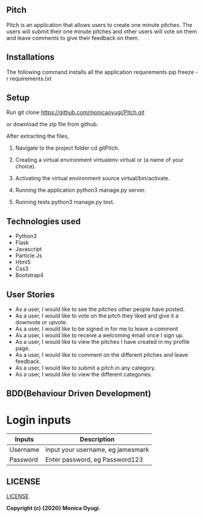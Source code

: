 ## Pitch
Pitch is an application that allows users to create one minute pitches. The users will submit their one minute pitches and other users will vote on them and leave comments to give their feedback on them.

## Installations
The following command installs all the application requirements
  pip freeze -r requirements.txt

## Setup
Run git clone https://github.com/monicaoyugi/Pitch.git

or download the zip file from github.

After extracting the files,

1. Navigate to the project folder
cd gitPitch.

2. Creating a virtual environment
virtualenv virtual or (a name of your choice).

3. Activating the virtual environment
source virtual/bin/activate.

4. Running the application
python3 manage.py server.

5. Running tests
python3 manage.py test.


## Technologies used
- Python3
- Flask
- Javascript
- Particle Js
- Html5
- Css3
- Bootstrap4


## User Stories
- As a user, I would like to see the pitches other people have posted.
- As a user, I would like to vote on the pitch they liked and give it a downvote or upvote.
- As a user, I would like to be signed in for me to leave a comment
- As a user, I would like to receive a welcoming email once I sign up.
- As a user, I would like to view the pitches I have created in my profile page.
- As a user, I would like to comment on the different pitches and leave feedback.
- As a user, I would like to submit a pitch in any category.
- As a user, I would like to view the different categories.


## BDD(Behaviour Driven Development)

# Login inputs 

Inputs        | Description
------------- | -------------
Username      | Input your username, eg jamesmark
Password      | Enter password, eg Password123



## LICENSE
[LICENSE](license)


__Copyright (c) {2020} Monica Oyugi.__